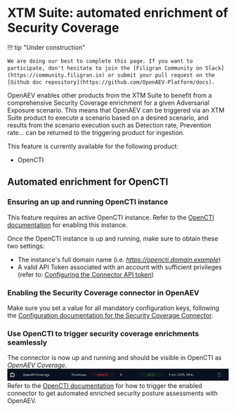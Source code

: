 # XTM Suite: automated enrichment of Security Coverage

!!! tip "Under construction"

    We are doing our best to complete this page. If you want to participate, don't hesitate to join the [Filigran Community on Slack](https://community.filigran.io) or submit your pull request on the [Github doc repository](https://github.com/OpenAEV-Platform/docs).


OpenAEV enables other products from the XTM Suite to benefit from a comprehensive Security Coverage enrichment for a given Adversarial Exposure scenario.
This means that OpenAEV can be triggered via an XTM Suite product to execute a scenario based on a desired scenario, and results from the scenario execution such as Detection rate, Prevention rate... can
be returned to the triggering product for ingestion.

This feature is currently available for the following product:

* OpenCTI

## Automated enrichment for OpenCTI

### Ensuring an up and running OpenCTI instance
This feature requires an active OpenCTI instance. Refer to the [OpenCTI documentation](https://docs.opencti.io/latest/) for enabling this instance.

Once the OpenCTI instance is up and running, make sure to obtain these two settings:

* The instance's full domain name (i.e. _https://opencti.domain.example_)
* A valid API Token associated with an account with sufficient privileges (refer to: [Configuring the Connector API token](https://docs.opencti.io/latest/deployment/connectors/#connector-token))

### Enabling the Security Coverage connector in OpenAEV
Make sure you set a value for all mandatory configuration keys, following the [Configuration documentation for the Security Coverage Connector](/deployment/configuration#xtm-suite-opencti-connector).

### Use OpenCTI to trigger security coverage enrichments seamlessly
The connector is now up and running and should be visible in OpenCTI as _OpenAEV Coverage_.
![Active OpenAEV Coverage connector in OpenCTI](assets/active_openaev_connector_in_opencti.png)
Refer to the [OpenCTI documentation](https://docs.opencti.io/latest/) for how to trigger the enabled connector to get automated enriched security posture assessments with OpenAEV.